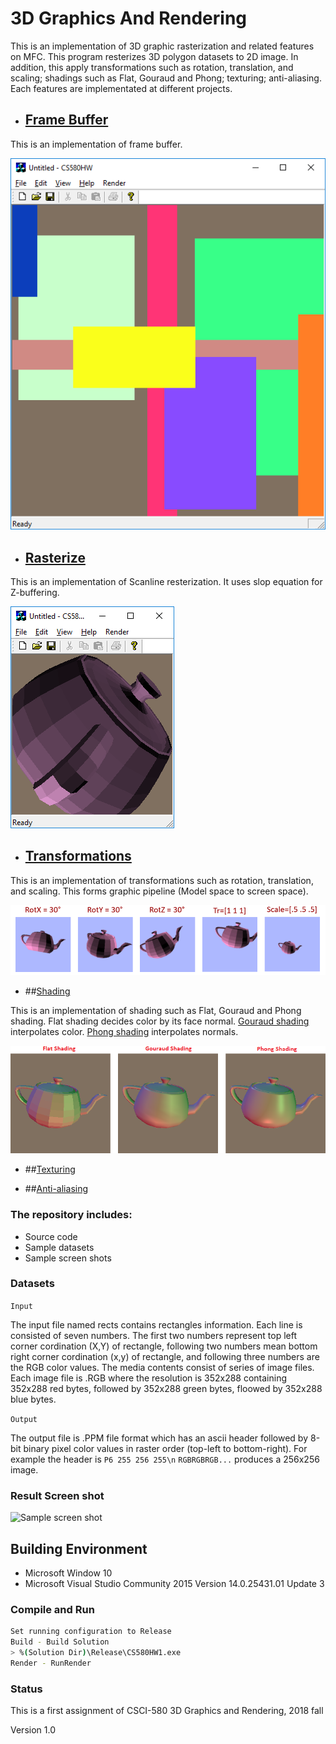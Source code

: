 # 3D Graphics And Rendering

This is an implementation of 3D graphic rasterization and related features on MFC. This program resterizes 3D polygon datasets to 2D image. In addition, this apply transformations such as rotation, translation, and scaling; shadings such as Flat, Gouraud and Phong; texturing; anti-aliasing. Each features are implementated at different projects. 

* ## [Frame Buffer](https://github.com/jungbomp/3D_GraphicsAndRendering/tree/master/01_FrameBuffer)

This is an implementation of frame buffer.

![sampleImage](01_FrameBuffer/screenshot.png)

* ## [Rasterize](https://github.com/jungbomp/3D_GraphicsAndRendering/tree/master/02_Rasterization)

This is an implementation of Scanline resterization. It uses slop equation for Z-buffering.

![sampleImage](02_Rasterization/screenshot.png)

* ## [Transformations](https://github.com/jungbomp/3D_GraphicsAndRendering/tree/master/03_Transformations)

This is an implementation of transformations such as rotation, translation, and scaling. This forms graphic pipeline (Model space to screen space).

![sampleImage](03_Transformations/demo.png)

* ##[Shading](https://github.com/jungbomp/3D_GraphicsAndRendering/tree/master/04_Shading)

This is an implementation of shading such as Flat, Gouraud and Phong shading. Flat shading decides color by its face normal. [Gouraud shading](https://en.wikipedia.org/wiki/Gouraud_shading) interpolates color. [Phong shading](https://en.wikipedia.org/wiki/Phong_shading) interpolates normals.

![sampleImage](04_Shading/demo.png)

* ##[Texturing](https://github.com/jungbomp/3D_GraphicsAndRendering/tree/master/05_Texturing)

* ##[Anti-aliasing](https://github.com/jungbomp/3D_GraphicsAndRendering/tree/master/06_Antialiasing)


### The repository includes:
* Source code
* Sample datasets
* Sample screen shots

### Datasets

```Input```

The input file named rects contains rectangles information. Each line is consisted of seven numbers. The first two numbers represent top left corner cordination (X,Y) of rectangle, following two numbers mean bottom right corner cordination (x,y) of rectangle, and following three numbers are the RGB color values. The media contents consist of series of image files. Each image file is .RGB where the resolution is 352x288 containing 352x288 red bytes, followed by 352x288 green bytes, floowed by 352x288 blue bytes.

```Output```

The output file is .PPM file format which has an ascii header followed by 8-bit binary pixel color values in raster order (top-left to bottom-right). For example the header is `P6 255 256 255\n` `RGBRGBRGB...` produces a 256x256 image.


### Result Screen shot
![Sample screen shot](screenshot.png)


## Building Environment
* Microsoft Window 10
* Microsoft Visual Studio Community 2015 Version 14.0.25431.01 Update 3


### Compile and Run
```bash
Set running configuration to Release
Build - Build Solution
> %(Solution Dir)\Release\CS580HW1.exe
Render - RunRender
```


### Status

This is a first assignment of CSCI-580 3D Graphics and Rendering, 2018 fall

Version 1.0

